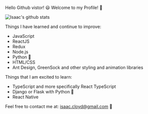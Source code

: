 Hello Github vistor! 😃 Welcome to my Profile! 👋

![Isaac's github stats](https://github-readme-stats.vercel.app/api?username=Istott)

Things I have learned and continue to improve: 
- JavaScript
- ReactJS
- Redux
- Node.js
- Python 🐍
- HTML/CSS
- Ant Design, GreenSock and other styling and animation libraries 

Things that I am excited to learn:
- TypeScript and more specifically React TypeScript
- Django or Flask with Python 🐍
- React Native

Feel free to contact me at:
isaac.cloyd@gmail.com  📧


<!--
**Istott/Istott** is a ✨ _special_ ✨ repository because its `README.md` (this file) appears on your GitHub profile.

Here are some ideas to get you started:

- 🔭 I’m currently working on ...
- 🌱 I’m currently learning ...
- 👯 I’m looking to collaborate on ...
- 🤔 I’m looking for help with ...
- 💬 Ask me about ...
- 📫 How to reach me: ...
- 😄 Pronouns: ...
- ⚡ Fun fact: ...
-->
